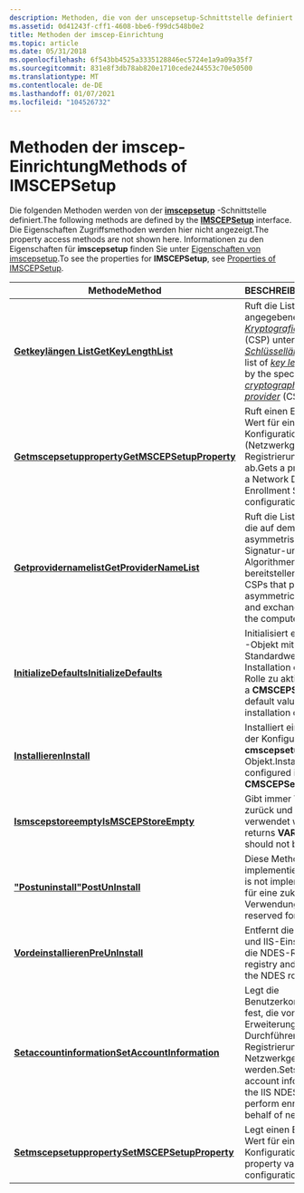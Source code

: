 ```yaml
---
description: Methoden, die von der unscepsetup-Schnittstelle definiert werden.
ms.assetid: 0d41243f-cff1-4608-bbe6-f99dc548b0e2
title: Methoden der imscep-Einrichtung
ms.topic: article
ms.date: 05/31/2018
ms.openlocfilehash: 6f543bb4525a3335128846ec5724e1a9a09a35f7
ms.sourcegitcommit: 831e8f3db78ab820e1710cede244553c70e50500
ms.translationtype: MT
ms.contentlocale: de-DE
ms.lasthandoff: 01/07/2021
ms.locfileid: "104526732"
---
```

# <a name="methods-of-imscepsetup"></a><span data-ttu-id="a3f4e-103">Methoden der imscep-Einrichtung</span><span class="sxs-lookup"><span data-stu-id="a3f4e-103">Methods of IMSCEPSetup</span></span>

<span data-ttu-id="a3f4e-104">Die folgenden Methoden werden von der [**imscepsetup**](/windows/desktop/api/Casetup/nn-casetup-imscepsetup) -Schnittstelle definiert.</span><span class="sxs-lookup"><span data-stu-id="a3f4e-104">The following methods are defined by the [**IMSCEPSetup**](/windows/desktop/api/Casetup/nn-casetup-imscepsetup) interface.</span></span> <span data-ttu-id="a3f4e-105">Die Eigenschaften Zugriffsmethoden werden hier nicht angezeigt.</span><span class="sxs-lookup"><span data-stu-id="a3f4e-105">The property access methods are not shown here.</span></span> <span data-ttu-id="a3f4e-106">Informationen zu den Eigenschaften für **imscepsetup** finden Sie unter [Eigenschaften von imscepsetup](properties-of-imscepsetup.md).</span><span class="sxs-lookup"><span data-stu-id="a3f4e-106">To see the properties for **IMSCEPSetup**, see [Properties of IMSCEPSetup](properties-of-imscepsetup.md).</span></span>



| <span data-ttu-id="a3f4e-107">Methode</span><span class="sxs-lookup"><span data-stu-id="a3f4e-107">Method</span></span>                                                             | <span data-ttu-id="a3f4e-108">BESCHREIBUNG</span><span class="sxs-lookup"><span data-stu-id="a3f4e-108">Description</span></span>                                                                                                                                                                                                                                                                       |
|--------------------------------------------------------------------|-----------------------------------------------------------------------------------------------------------------------------------------------------------------------------------------------------------------------------------------------------------------------------------|
| [<span data-ttu-id="a3f4e-109">**Getkeylängen List**</span><span class="sxs-lookup"><span data-stu-id="a3f4e-109">**GetKeyLengthList**</span></span>](/windows/desktop/api/Casetup/nf-casetup-imscepsetup-getkeylengthlist)           | <span data-ttu-id="a3f4e-110">Ruft die Liste der vom angegebenen [*Kryptografiedienstanbieter*](../secgloss/c-gly.md) (CSP) unterstützten [*Schlüssellängen*](../secgloss/k-gly.md) ab.</span><span class="sxs-lookup"><span data-stu-id="a3f4e-110">Gets the list of [*key lengths*](../secgloss/k-gly.md) supported by the specified [*cryptographic service provider*](../secgloss/c-gly.md) (CSP).</span></span> |
| [<span data-ttu-id="a3f4e-111">**Getmscepsetupproperty**</span><span class="sxs-lookup"><span data-stu-id="a3f4e-111">**GetMSCEPSetupProperty**</span></span>](/windows/desktop/api/Casetup/nf-casetup-imscepsetup-getmscepsetupproperty) | <span data-ttu-id="a3f4e-112">Ruft einen Eigenschafts Wert für eine NDES-Konfiguration (Netzwerkgeräte Registrierungsdienst) ab.</span><span class="sxs-lookup"><span data-stu-id="a3f4e-112">Gets a property value for a Network Device Enrollment Service (NDES) configuration.</span></span>                                                                                                                                                                                               |
| [<span data-ttu-id="a3f4e-113">**Getprovidernamelist**</span><span class="sxs-lookup"><span data-stu-id="a3f4e-113">**GetProviderNameList**</span></span>](/windows/desktop/api/Casetup/nf-casetup-imscepsetup-getprovidernamelist)     | <span data-ttu-id="a3f4e-114">Ruft die Liste der CSPs ab, die auf dem Computer asymmetrische Schlüssel Signatur-und-Austausch Algorithmen bereitstellen.</span><span class="sxs-lookup"><span data-stu-id="a3f4e-114">Gets the list of CSPs that provide asymmetric key signature and exchange algorithms on the computer.</span></span>                                                                                                                                                                              |
| [<span data-ttu-id="a3f4e-115">**InitializeDefaults**</span><span class="sxs-lookup"><span data-stu-id="a3f4e-115">**InitializeDefaults**</span></span>](/windows/desktop/api/Casetup/nf-casetup-imscepsetup-initializedefaults)       | <span data-ttu-id="a3f4e-116">Initialisiert ein **cmscepsetup** -Objekt mit Standardwerten, um die Installation einer NDES-Rolle zu aktivieren.</span><span class="sxs-lookup"><span data-stu-id="a3f4e-116">Initializes a **CMSCEPSetup** object with default values to enable installation of an NDES role.</span></span>                                                                                                                                                                                  |
| [<span data-ttu-id="a3f4e-117">**Installieren**</span><span class="sxs-lookup"><span data-stu-id="a3f4e-117">**Install**</span></span>](/windows/desktop/api/Casetup/nf-casetup-imscepsetup-install)                             | <span data-ttu-id="a3f4e-118">Installiert eine Rolle gemäß der Konfiguration im **cmscepsetup** -Objekt.</span><span class="sxs-lookup"><span data-stu-id="a3f4e-118">Installs a role as configured in the **CMSCEPSetup** object.</span></span>                                                                                                                                                                                                                      |
| [<span data-ttu-id="a3f4e-119">**Ismscepstoreempty**</span><span class="sxs-lookup"><span data-stu-id="a3f4e-119">**IsMSCEPStoreEmpty**</span></span>](/windows/desktop/api/Casetup/nf-casetup-imscepsetup-ismscepstoreempty)         | <span data-ttu-id="a3f4e-120">Gibt immer **Variant \_ true** zurück und sollte nicht verwendet werden.</span><span class="sxs-lookup"><span data-stu-id="a3f4e-120">Always returns **VARIANT\_TRUE** and should not be used.</span></span>                                                                                                                                                                                                                          |
| [<span data-ttu-id="a3f4e-121">**"Postuninstall"**</span><span class="sxs-lookup"><span data-stu-id="a3f4e-121">**PostUnInstall**</span></span>](/windows/desktop/api/Casetup/nf-casetup-imscepsetup-postuninstall)                 | <span data-ttu-id="a3f4e-122">Diese Methode ist nicht implementiert.</span><span class="sxs-lookup"><span data-stu-id="a3f4e-122">This method is not implemented.</span></span> <span data-ttu-id="a3f4e-123">Sie ist für eine zukünftige Verwendung reserviert.</span><span class="sxs-lookup"><span data-stu-id="a3f4e-123">It is reserved for future use.</span></span>                                                                                                                                                                                                                    |
| [<span data-ttu-id="a3f4e-124">**Vordeinstallieren**</span><span class="sxs-lookup"><span data-stu-id="a3f4e-124">**PreUnInstall**</span></span>](/windows/desktop/api/Casetup/nf-casetup-imscepsetup-preuninstall)                   | <span data-ttu-id="a3f4e-125">Entfernt die Registrierungs-und IIS-Einstellungen für die NDES-Rolle.</span><span class="sxs-lookup"><span data-stu-id="a3f4e-125">Removes registry and IIS settings for the NDES role.</span></span>                                                                                                                                                                                                                              |
| [<span data-ttu-id="a3f4e-126">**Setaccountinformation**</span><span class="sxs-lookup"><span data-stu-id="a3f4e-126">**SetAccountInformation**</span></span>](/windows/desktop/api/Casetup/nf-casetup-imscepsetup-setaccountinformation) | <span data-ttu-id="a3f4e-127">Legt die Benutzerkontoinformationen fest, die von der IIS NDES-Erweiterung zum Durchführen der Registrierung im Namen von Netzwerkgeräten verwendet werden.</span><span class="sxs-lookup"><span data-stu-id="a3f4e-127">Sets the user account information used by the IIS NDES extension to perform enrollment on behalf of network devices.</span></span>                                                                                                                                                              |
| [<span data-ttu-id="a3f4e-128">**Setmscepsetupproperty**</span><span class="sxs-lookup"><span data-stu-id="a3f4e-128">**SetMSCEPSetupProperty**</span></span>](/windows/desktop/api/Casetup/nf-casetup-imscepsetup-setmscepsetupproperty) | <span data-ttu-id="a3f4e-129">Legt einen Eigenschafts Wert für eine NDES-Konfiguration fest.</span><span class="sxs-lookup"><span data-stu-id="a3f4e-129">Sets a property value for an NDES configuration.</span></span>                                                                                                                                                                                                                                  |



 

 

 
